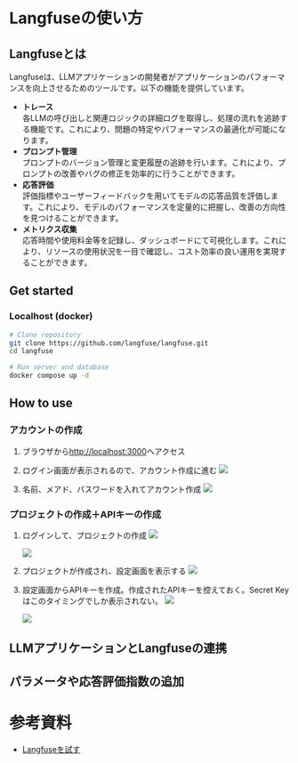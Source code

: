 # Langfuseの使い方

## Langfuseとは

Langfuseは、LLMアプリケーションの開発者がアプリケーションのパフォーマンスを向上させるためのツールです。以下の機能を提供しています。

- **トレース**<br>
    各LLMの呼び出しと関連ロジックの詳細ログを取得し、処理の流れを追跡する機能です。これにより、問題の特定やパフォーマンスの最適化が可能になります。
- **プロンプト管理**<br>
    プロンプトのバージョン管理と変更履歴の追跡を行います。これにより、プロンプトの改善やバグの修正を効率的に行うことができます。
- **応答評価**<br>
    評価指標やユーザーフィードバックを用いてモデルの応答品質を評価します。これにより、モデルのパフォーマンスを定量的に把握し、改善の方向性を見つけることができます。
- **メトリクス収集**<br>
    応答時間や使用料金等を記録し、ダッシュボードにて可視化します。これにより、リソースの使用状況を一目で確認し、コスト効率の良い運用を実現することができます。

## Get started

### Localhost (docker)
```bash
# Clone repository
git clone https://github.com/langfuse/langfuse.git
cd langfuse

# Run server and database
docker compose up -d
```

## How to use

### アカウントの作成

1. ブラウザから[http://localhost:3000](http://localhost:3000)へアクセス

2. ログイン画面が表示されるので、アカウント作成に進む
    ![](https://storage.googleapis.com/zenn-user-upload/493f9ff73ffd-20240206.png)

3. 名前、メアド、パスワードを入れてアカウント作成
    ![](https://storage.googleapis.com/zenn-user-upload/c7ecd22e3469-20240206.png)

### プロジェクトの作成＋APIキーの作成

1. ログインして、プロジェクトの作成
    ![](https://storage.googleapis.com/zenn-user-upload/a71a158ae708-20240206.png)

    ![](https://storage.googleapis.com/zenn-user-upload/091c80435801-20240206.png)

2. プロジェクトが作成され、設定画面を表示する
    ![](https://storage.googleapis.com/zenn-user-upload/da6add991a44-20240206.png)

3. 設定画面からAPIキーを作成。作成されたAPIキーを控えておく。Secret Keyはこのタイミングでしか表示されない。
    ![](https://storage.googleapis.com/zenn-user-upload/b07f22b3bcc1-20240206.png)

    ![](https://storage.googleapis.com/zenn-user-upload/078eef3df19f-20240206.png)

## LLMアプリケーションとLangfuseの連携

## パラメータや応答評価指数の追加

# 参考資料
- [Langfuseを試す](https://zenn.dev/kun432/scraps/e91c0d22ae1d99)